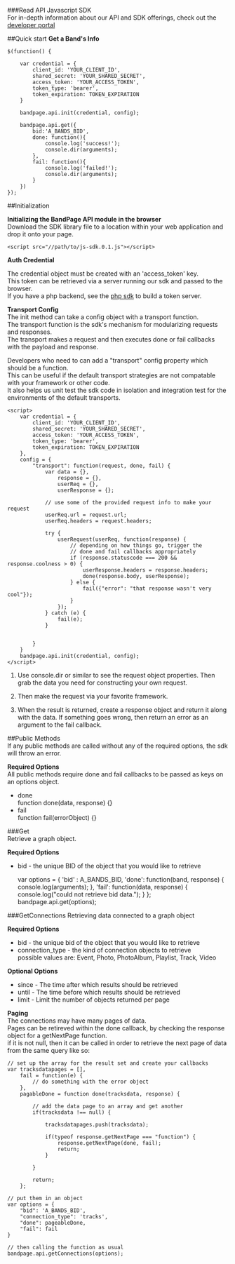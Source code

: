 ###Read API Javascript SDK  
For in-depth information about our API and SDK offerings, check out the [developer portal](https://developer.bandpage.com/sdk/Javascript_SDK)  

##Quick start
**Get a Band's Info**  

    $(function() {

        var credential = {
            client_id: 'YOUR_CLIENT_ID',
            shared_secret: 'YOUR_SHARED_SECRET',
            access_token: 'YOUR_ACCESS_TOKEN',
            token_type: 'bearer',
            token_expiration: TOKEN_EXPIRATION
        }

        bandpage.api.init(credential, config);

        bandpage.api.get({
            bid:'A_BANDS_BID',
            done: function(){
                console.log('success!');
                console.dir(arguments);
            }, 
            fail: function(){   
                console.log('failed!');
                console.dir(arguments);
            }
        })
    });

##Initialization

**Initializing the BandPage API module in the browser**  
Download the SDK library file to a location within your web application and drop it onto your page.
    
    <script src="//path/to/js-sdk.0.1.js"></script>  

  
**Auth Credential**  
  
The credential object must be created with an 'access_token' key.  
This token can be retrieved via a server running our sdk and passed to the browser.  
If you have a php backend, see the [php sdk](https://developer.bandpage.com/sdk/PHP) to build a token server.


  
**Transport Config**  
The init method can take a config object with a transport function.  
The transport function is the sdk's mechanism for modularizing requests and responses.  
The transport makes a request and then executes done or fail callbacks with the payload and response.  

Developers who need to can add a "transport" config property which should be a function.  
This can be useful if the default transport strategies are not compatable with your framework or other code.  
It also helps us unit test the sdk code in isolation and integration test for the environments of the default transports.  
  
    <script>
        var credential = {
            client_id: 'YOUR_CLIENT_ID',
            shared_secret: 'YOUR_SHARED_SECRET',
            access_token: 'YOUR_ACCESS_TOKEN',
            token_type: 'bearer',
            token_expiration: TOKEN_EXPIRATION
        },
        config = {
            "transport": function(request, done, fail) {
                var data = {},
                    response = {},
                    userReq = {},
                    userResponse = {};
                
                // use some of the provided request info to make your request
                userReq.url = request.url;
                userReq.headers = request.headers;

                try {
                    userRequest(userReq, function(response) {
                        // depending on how things go, trigger the
                        // done and fail callbacks appropriately
                        if (response.statuscode === 200 && response.coolness > 0) {
                            userResponse.headers = response.headers;
                            done(response.body, userResponse);
                        } else {
                            fail({"error": "that response wasn't very cool"});
                        }
                    });
                } catch (e) {
                    fail(e);
                }


            }
        }
        bandpage.api.init(credential, config);
    </script>  

1. Use console.dir or similar to see the request object properties. Then grab the data you need for constructing your own request.

2. Then make the request via your favorite framework.  

3. When the result is returned, create a response object and return it along with the data.
If something goes wrong, then return an error as an argument to the fail callback.



##Public Methods  
If any public methods are called without any of the required options, the sdk will throw an error.

**Required Options**  
All public methods require done and fail callbacks to be passed as keys on an options object.  
  
- done  
        function done(data, response) {}  
- fail  
        function fail(errorObject) {}  

###Get  
Retrieve a graph object.

**Required Options**  
- bid - the unique BID of the object that you would like to retrieve
  
    var options = {
        'bid' : A_BANDS_BID,
        'done': function(band, response) {
            console.log(arguments);
        },
        'fail': function(data, response) {
            console.log("could not retrieve bid data.");
        }
    };
    bandpage.api.get(options);

###GetConnections
Retrieving data connected to a graph object 

**Required Options**  
- bid - the unique bid of the object that you would like to retrieve 
- connection_type - the kind of connection objects to retrieve  
possible values are: Event, Photo, PhotoAlbum, Playlist, Track, Video  

**Optional Options**  
- since - The time after which results should be retrieved
- until - The time before which results should be retrieved
- limit - Limit the number of objects returned per page

**Paging**  
The connections may have many pages of data.  
Pages can be retireved within the done callback, by checking the response object for a getNextPage function.  
if it is not null, then it can be called in order to retrieve the next page of data from the same query like so:  
    
    // set up the array for the result set and create your callbacks
    var tracksdatapages = [],
        fail = function(e) {
            // do something with the error object
        },
        pagableDone = function done(tracksdata, response) {

            // add the data page to an array and get another
            if(tracksdata !== null) {
                
                tracksdatapages.push(tracksdata);
                
                if(typeof response.getNextPage === "function") {
                    response.getNextPage(done, fail);
                    return;
                }

            }

            return;
        };

    // put them in an object
    var options = {
        "bid": 'A_BANDS_BID',
        "connection_type": 'tracks',
        "done": pageableDone,
        "fail": fail
    }

    // then calling the function as usual
    bandpage.api.getConnections(options);

